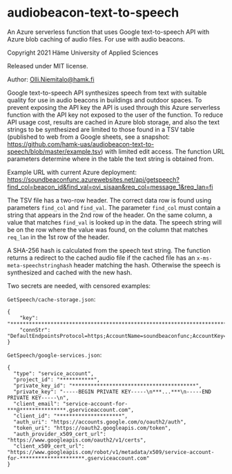 # audiobeacon-text-to-speech
An Azure serverless function that uses Google text-to-speech API with Azure blob caching of audio files. For use with audio beacons.

Copyright 2021 Häme University of Applied Sciences

Released under MIT license.

Author: Olli.Niemitalo@hamk.fi

Google text-to-speech API synthesizes speech from text with suitable quality for use in audio beacons in buildings and outdoor spaces.
To prevent exposing the API key the API is used through this Azure serverless function with the API key not exposed to the user of the function.
To reduce API usage cost, results are cached in Azure blob storage, and also the text strings to be synthesized are limited to those found in a TSV table (published to web from a Google sheets, see a snapshot: https://github.com/hamk-uas/audiobeacon-text-to-speech/blob/master/example.tsv) with limited edit access.
The function URL parameters determine where in the table the text string is obtained from.

Example URL with current Azure deployment: https://soundbeaconfunc.azurewebsites.net/api/getspeech?find_col=beacon_id&find_val=ovi_sisaan&req_col=message_1&req_lan=fi

The TSV file has a two-row header.
The correct data row is found using parameters `find_col` and `find_val`.
The parameter `find_col` must contain a string that appears in the 2nd row of the header.
On the same column, a value that matches `find_val` is looked up in the data. The speech string will be on the row where the value was found, on the column that matches `req_lan` in the 1st row of the header.

A SHA-256 hash is calculated from the speech text string. The function returns a redirect to the cached audio file if the cached file has an `x-ms-meta-speechstringhash` header matching the hash.
Otherwise the speech is synthesized and cached with the new hash.

Two secrets are needed, with censored examples:

`GetSpeech/cache-storage.json`:
```
{
    "key": "****************************************************************************************",
    "connStr": "DefaultEndpointsProtocol=https;AccountName=soundbeaconfunc;AccountKey=****************************************************************************************;EndpointSuffix=core.windows.net"
}
```

`GetSpeech/google-services.json`:
```
{
  "type": "service_account",
  "project_id": "***********",
  "private_key_id": "****************************************",
  "private_key": "-----BEGIN PRIVATE KEY-----\n***...***\n-----END PRIVATE KEY-----\n",
  "client_email": "service-account-for-***@***************.gserviceaccount.com",
  "client_id": "*********************",
  "auth_uri": "https://accounts.google.com/o/oauth2/auth",
  "token_uri": "https://oauth2.googleapis.com/token",
  "auth_provider_x509_cert_url": "https://www.googleapis.com/oauth2/v1/certs",
  "client_x509_cert_url": "https://www.googleapis.com/robot/v1/metadata/x509/service-account-for-*********************.gserviceaccount.com"
}
```
